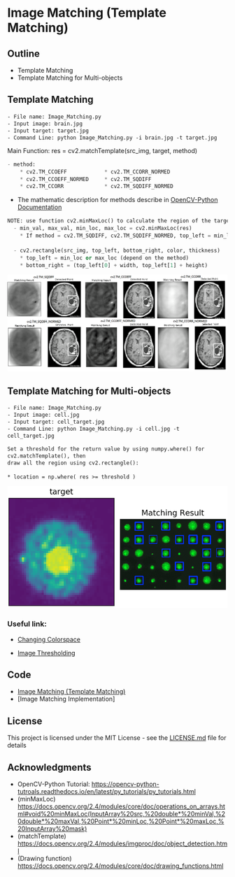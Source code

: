 # Image Matching (Template Matching)

## Outline
- Template Matching
- Template Matching for Multi-objects

## Template Matching
```
- File name: Image_Matching.py 
- Input image: brain.jpg 
- Input target: target.jpg
- Command Line: python Image_Matching.py -i brain.jpg -t target.jpg
```
Main Function: res = cv2.matchTemplate(src_img, target, method)
```python
- method:
    * cv2.TM_CCOEFF            * cv2.TM_CCORR_NORMED
    * cv2.TM_CCOEFF_NORMED     * cv2.TM_SQDIFF
    * cv2.TM_CCORR             * cv2.TM_SQDIFF_NORMED
```
* The mathematic description for methods describe in [OpenCV-Python Documentation](https://docs.opencv.org/2.4/modules/imgproc/doc/object_detection.html)

```python
NOTE: use function cv2.minMaxLoc() to calculate the region of the target.
  - min_val, max_val, min_loc, max_loc = cv2.minMaxLoc(res)
    * If method = cv2.TM_SQDIFF, cv2.TM_SQDIFF_NORMED, top_left = min_loc, else top_left = max_loc
    
  - cv2.rectangle(src_img, top_left, bottom_right, color, thickness)
    * top_left = min_loc or max_loc (depend on the method)
    * bottom_right = (top_left[0] + width, top_left[1] + height)
```

![](README_IMG/temp_match.png)

## Template Matching for Multi-objects
```
- File name: Image_Matching.py 
- Input image: cell.jpg
- Input target: cell_target.jpg
- Command Line: python Image_Matching.py -i cell.jpg -t cell_target.jpg
```
```
Set a threshold for the return value by using numpy.where() for cv2.matchTemplate(), then 
draw all the region using cv2.rectangle():

* location = np.where( res >= threshold )
```

![](README_IMG/multi_match.png)

### Useful link:

- [Changing Colorspace](https://github.com/Hank-Tsou/Computer-Vision-OpenCV-Python/tree/master/tutorials/Image_Processing/1_Changing_colorspace)

- [Image Thresholding](https://github.com/Hank-Tsou/Computer-Vision-OpenCV-Python/tree/master/tutorials/Image_Processing/2_Image_Thresholding)

## Code
- [Image Matching (Template Matching)](https://github.com/Hank-Tsou/Computer-Vision-OpenCV-Python/tree/master/tutorials/Image_Processing/10_Image_Matching)
- [Image Matching Implementation]

## License

This project is licensed under the MIT License - see the [LICENSE.md](LICENSE.md) file for details

## Acknowledgments

* OpenCV-Python Tutorial: https://opencv-python-tutroals.readthedocs.io/en/latest/py_tutorials/py_tutorials.html
* (minMaxLoc) https://docs.opencv.org/2.4/modules/core/doc/operations_on_arrays.html#void%20minMaxLoc(InputArray%20src,%20double*%20minVal,%20double*%20maxVal,%20Point*%20minLoc,%20Point*%20maxLoc,%20InputArray%20mask)
* (matchTemplate) https://docs.opencv.org/2.4/modules/imgproc/doc/object_detection.html
* (Drawing function) https://docs.opencv.org/2.4/modules/core/doc/drawing_functions.html
